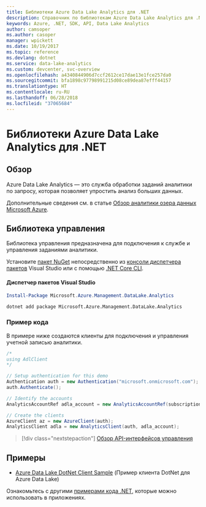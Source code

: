 ```yaml
---
title: Библиотеки Azure Data Lake Analytics для .NET
description: Справочник по библиотекам Azure Data Lake Analytics для .NET
keywords: Azure, .NET, SDK, API, Data Lake Analytics
author: camsoper
ms.author: casoper
manager: wpickett
ms.date: 10/19/2017
ms.topic: reference
ms.devlang: dotnet
ms.service: data-lake-analytics
ms.custom: devcenter, svc-overview
ms.openlocfilehash: a4340844906d7ccf2612ce17dae13e1fce257da0
ms.sourcegitcommit: bfa1898c97798991215d08ce89dea87efff44157
ms.translationtype: HT
ms.contentlocale: ru-RU
ms.lasthandoff: 06/28/2018
ms.locfileid: "37065684"
---
```

# <a name="azure-data-lake-analytics-libraries-for-net"></a>Библиотеки Azure Data Lake Analytics для .NET

## <a name="overview"></a>Обзор

Azure Data Lake Analytics — это служба обработки заданий аналитики по запросу, которая позволяет упростить анализ больших данных.

Дополнительные сведения см. в статье [Обзор аналитики озера данных Microsoft Azure](/azure/data-lake-analytics/data-lake-analytics-overview).

## <a name="management-library"></a>Библиотека управления

Библиотека управления предназначена для подключения к службе и управления заданиями аналитики.

Установите [пакет NuGet](https://www.nuget.org/packages/Microsoft.Azure.Management.DataLake.Analytics) непосредственно из [консоли диспетчера пакетов][PackageManager] Visual Studio или с помощью [.NET Core CLI][DotNetCLI].

#### <a name="visual-studio-package-manager"></a>Диспетчер пакетов Visual Studio

```powershell
Install-Package Microsoft.Azure.Management.DataLake.Analytics
```

```bash
dotnet add package Microsoft.Azure.Management.DataLake.Analytics
```

### <a name="code-example"></a>Пример кода

В примере ниже создаются клиенты для подключения и управления учетной записью аналитики.

```csharp
/*
using AdlClient 
*/

// Setup authentication for this demo
Authentication auth = new Authentication("microsoft.onmicrosoft.com"); // change this to YOUR tenant
auth.Authenticate();

// Identify the accounts
AnalyticsAccountRef adla_account = new AnalyticsAccountRef(subscriptionId, resourceGroup, userName);

// Create the clients
AzureClient az = new AzureClient(auth);
AnalyticsClient adla = new AnalyticsClient(auth, adla_account);
```

> [!div class="nextstepaction"]
> [Обзор API-интерфейсов управления](/dotnet/api/overview/azure/datalakeanalytics/management)

## <a name="samples"></a>Примеры
* [Azure Data Lake DotNet Client Sample](https://azure.microsoft.com/resources/samples/data-lake-dotnet-client/) (Пример клиента DotNet для Azure Data Lake)

Ознакомьтесь с другими [примерами кода .NET](https://azure.microsoft.com/resources/samples/?platform=dotnet), которые можно использовать в приложениях.

[PackageManager]: https://docs.microsoft.com/nuget/tools/package-manager-console
[DotNetCLI]: https://docs.microsoft.com/dotnet/core/tools/dotnet-add-package
